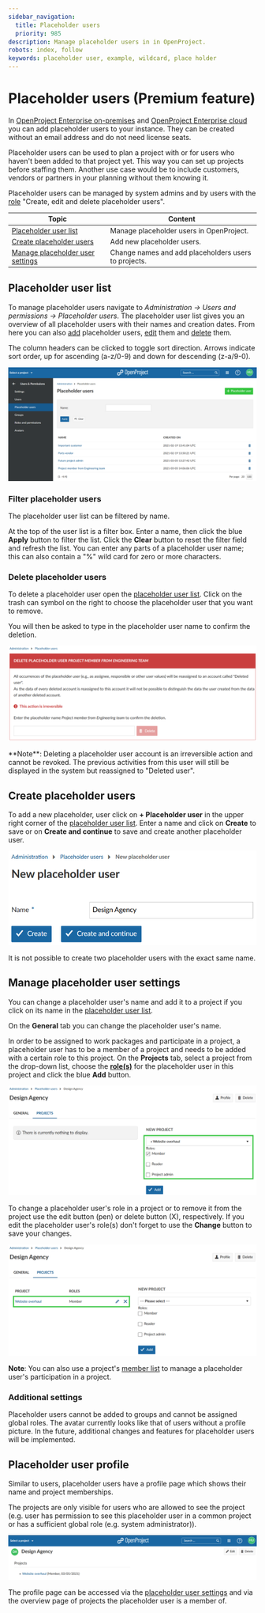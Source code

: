```yaml
---
sidebar_navigation:
  title: Placeholder users
  priority: 985
description: Manage placeholder users in in OpenProject.
robots: index, follow
keywords: placeholder user, example, wildcard, place holder
---
```


# Placeholder users (Premium feature)

In [OpenProject Enterprise on-premises](https://www.openproject.org/enterprise-edition/) and [OpenProject Enterprise cloud](https://www.openproject.org/hosting/) you can add placeholder users to your instance. They can be created without an email address and do not need license seats.

Placeholder users can be used to plan a project with or for users who haven't been added to that project yet. This way you can set up projects before staffing them.
Another use case would be to include customers, vendors or partners in your planning without them knowing it.

Placeholder users can be managed by system admins and by users with the [role](../roles-permissions/#global-roles) "Create, edit and delete placeholder users".


| Topic                                                        | Content                                              |
| ------------------------------------------------------------ | ---------------------------------------------------- |
| [Placeholder user list](#placeholder-user-list)              | Manage placeholder users in OpenProject.             |
| [Create placeholder users](#create-placeholder-users)        | Add new placeholder users.                           |
| [Manage placeholder user settings](#manage-placeholder-user-settings) | Change names and add placeholders users to projects. |



## Placeholder user list

To manage placeholder users navigate to *Administration -> Users and permissions -> Placeholder users*. The placeholder user list gives you an overview of all placeholder users with their names and creation dates. From here you can also [add](#create-placeholder-users) placeholder users, [edit](#manage-placeholder-user-settings) them and [delete](#delete-placeholder-users) them.

The column headers can be clicked to toggle sort direction. Arrows indicate sort order, up for ascending (a-z/0-9) and down for descending (z-a/9-0).

![placeholder-users-overview](image-20210305150925563.png)


### Filter placeholder users

The placeholder user list can be filtered by name. 

At the top of the user list is a filter box. Enter a name, then click the blue **Apply** button to filter the list. Click the **Clear** button to reset the filter field and refresh the list.
You can enter any parts of a placeholder user name; this can also contain a "%" wild card for zero or more characters. 

### Delete placeholder users

To delete a placeholder user open the [placeholder user list](#placeholder-user-list). Click on the trash can symbol on the right to choose the placeholder user that you want to remove.

You will then be asked to type in the placeholder user name to confirm the deletion.

![delete-placeholder-users](image-20210305163225643.png)

<div class="alert alert-info" role="alert">
**Note**: Deleting a placeholder user account is an irreversible action and cannot be revoked. The previous activities from this user will still be displayed in the system but reassigned to "Deleted user".
</div>

## Create placeholder users
To add a new placeholder, user click on **+ Placeholder user** in the upper right corner of the [placeholder user list](#placeholder-user-list).
Enter a name and click on **Create** to save or on **Create and continue** to save and create another placeholder user.

![create-new-placeholder-user](image-20210305171333274.png)

It is not possible to create two placeholder users with the exact same name.


## Manage placeholder user settings

You can change a placeholder user's name and add it to a project if you click on its name in the [placeholder user list](#placeholder-user-list). 

On the **General** tab you can change the placeholder user's name.

In order to be assigned to work packages and participate in a project, a placeholder user has to be a member of a project and needs to be added with a certain role to this project.
On the **Projects** tab, select a project from the drop-down list, choose the [**role(s)**](../roles-permissions) for the placeholder user in this project and click the blue **Add** button.

![add-placeholder-user-to-project](image-20210305170745049.png)

To change a placeholder user's role in a project or to remove it from the project use the edit button (pen) or delete button (X), respectively.
If you edit the placeholder user's role(s) don't forget to use the **Change** button to save your changes.

![edit-role-or-remove-placeholder](image-20210305171118210.png)

**Note**: You can also use a project's [member list](../../../user-guide/members) to manage a placeholder user's participation in a project.

### Additional settings

Placeholder users cannot be added to groups and cannot be assigned global roles. The avatar currently looks like that of users without a profile picture.
In the future, additional changes and features for placeholder users will be implemented.

## Placeholder user profile

Similar to users, placeholder users have a profile page which shows their name and project memberships. 

The projects are only visible for users who are allowed to see the project (e.g. user has permission to see this placeholder user in a common project or has a sufficient global role (e.g. system administrator)). 

![image-20210305180853254](image-20210305180853254.png)

The profile page can be accessed via the [placeholder user settings](#manage-placeholder-user-settings) and via the overview page of projects the placeholder user is a member of.